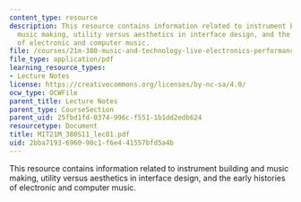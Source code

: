 ```yaml
---
content_type: resource
description: This resource contains information related to instrument building and
  music making, utility versus aesthetics in interface design, and the early histories
  of electronic and computer music.
file: /courses/21m-380-music-and-technology-live-electronics-performance-practices-spring-2011/2bba7193696090c1f6e441557bfd5a4b_MIT21M_380S11_lec01.pdf
file_type: application/pdf
learning_resource_types:
- Lecture Notes
license: https://creativecommons.org/licenses/by-nc-sa/4.0/
ocw_type: OCWFile
parent_title: Lecture Notes
parent_type: CourseSection
parent_uid: 25fbd1fd-0374-996c-f551-1b1dd2edb624
resourcetype: Document
title: MIT21M_380S11_lec01.pdf
uid: 2bba7193-6960-90c1-f6e4-41557bfd5a4b
---
```

This resource contains information related to instrument building and music making, utility versus aesthetics in interface design, and the early histories of electronic and computer music.